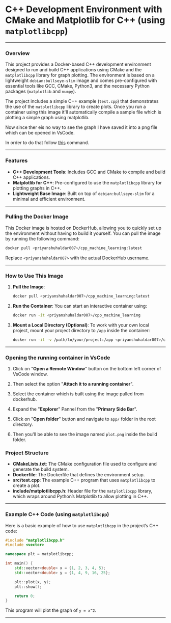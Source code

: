 # C++ Development Environment with CMake and Matplotlib for C++ (using `matplotlibcpp`)

---

### Overview

This project provides a Docker-based C++ development environment designed to run and build C++ applications using CMake and the `matplotlibcpp` library for graph plotting. The environment is based on a lightweight `debian:bullseye-slim` image and comes pre-configured with essential tools like GCC, CMake, Python3, and the necessary Python packages (`matplotlib` and `numpy`).

The project includes a simple C++ example (`test.cpp`) that demonstrates the use of the `matplotlibcpp` library to create plots. Once you run a container using this image it'll automatically compile a sample file which is plotting a simple graph using matplotlib.

Now since ther eis no way to see the graph I have saved it into a png file which can be opened in VsCode. 

In order to do that follow [this](#opening-the-running-container-in-vscode) command.

---

### Features
- **C++ Development Tools**: Includes GCC and CMake to compile and build C++ applications.
- **Matplotlib for C++**: Pre-configured to use the `matplotlibcpp` library for plotting graphs in C++.
- **Lightweight Base Image**: Built on top of `debian:bullseye-slim` for a minimal and efficient environment.

---

### Pulling the Docker Image

This Docker image is hosted on DockerHub, allowing you to quickly set up the environment without having to build it yourself. You can pull the image by running the following command:

```bash
docker pull <priyanshuhaldar007>/cpp_machine_learning:latest
```

Replace `<priyanshuhaldar007>` with the actual DockerHub username.

---

### How to Use This Image

1. **Pull the Image**:
   ```bash
   docker pull <priyanshuhaldar007>/cpp_machine_learning:latest
   ```

2. **Run the Container**:
   You can start an interactive container using:
   ```bash
   docker run -it <priyanshuhaldar007>/cpp_machine_learning
   ```

3. **Mount a Local Directory (Optional)**:
   To work with your own local project, mount your project directory to `/app` inside the container:
   ```bash
   docker run -it -v /path/to/your/project:/app <priyanshuhaldar007>/cpp_machine_learning
   ```

---

### Opening the running container in VsCode

1. Click on "**Open a Remote Window**" button on the bottom left corner of VsCode window.

2. Then select the option "**Attach it to a running container**".

3. Select the container which is built using the image pulled from dockerhub.

4. Expand the "**Explorer**" Pannel from the "**Primary Side Bar**".

5. Click on "**Open folder**" button and navigate to `app/` folder in the root directory.

6. Then you'll be able to see the image named `plot.png` inside the build folder.

### Project Structure

- **CMakeLists.txt**: The CMake configuration file used to configure and generate the build system.
- **Dockerfile**: The Dockerfile that defines the environment setup.
- **src/test.cpp**: The example C++ program that uses `matplotlibcpp` to create a plot.
- **include/matplotlibcpp.h**: Header file for the `matplotlibcpp` library, which wraps around Python’s Matplotlib to allow plotting in C++.

---

### Example C++ Code (using `matplotlibcpp`)

Here is a basic example of how to use `matplotlibcpp` in the project’s C++ code:

```cpp
#include "matplotlibcpp.h"
#include <vector>

namespace plt = matplotlibcpp;

int main() {
    std::vector<double> x = {1, 2, 3, 4, 5};
    std::vector<double> y = {1, 4, 9, 16, 25};

    plt::plot(x, y);
    plt::show();

    return 0;
}
```

This program will plot the graph of `y = x^2`.

---